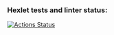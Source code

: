 ### Hexlet tests and linter status:
[![Actions Status](https://github.com/zaebbb/frontend-project-44/actions/workflows/hexlet-check.yml/badge.svg)](https://github.com/zaebbb/frontend-project-44/actions)